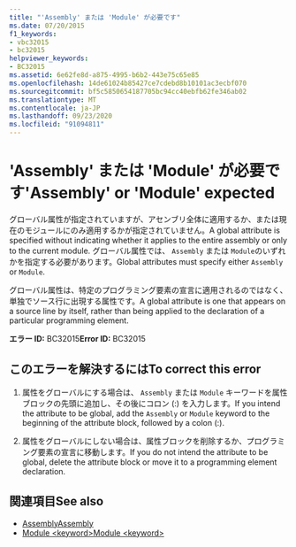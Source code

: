 ```yaml
---
title: "'Assembly' または 'Module' が必要です"
ms.date: 07/20/2015
f1_keywords:
- vbc32015
- bc32015
helpviewer_keywords:
- BC32015
ms.assetid: 6e62fe8d-a875-4995-b6b2-443e75c65e85
ms.openlocfilehash: 14de61024b85427ce7cdebd8b10101ac3ecbf070
ms.sourcegitcommit: bf5c5850654187705bc94cc40ebfb62fe346ab02
ms.translationtype: MT
ms.contentlocale: ja-JP
ms.lasthandoff: 09/23/2020
ms.locfileid: "91094811"
---
```

# <a name="assembly-or-module-expected"></a><span data-ttu-id="6ed41-102">'Assembly' または 'Module' が必要です</span><span class="sxs-lookup"><span data-stu-id="6ed41-102">'Assembly' or 'Module' expected</span></span>

<span data-ttu-id="6ed41-103">グローバル属性が指定されていますが、アセンブリ全体に適用するか、または現在のモジュールにのみ適用するかが指定されていません。</span><span class="sxs-lookup"><span data-stu-id="6ed41-103">A global attribute is specified without indicating whether it applies to the entire assembly or only to the current module.</span></span> <span data-ttu-id="6ed41-104">グローバル属性では、 `Assembly` または `Module`のいずれかを指定する必要があります。</span><span class="sxs-lookup"><span data-stu-id="6ed41-104">Global attributes must specify either `Assembly` or `Module`.</span></span>  
  
 <span data-ttu-id="6ed41-105">グローバル属性は、特定のプログラミング要素の宣言に適用されるのではなく、単独でソース行に出現する属性です。</span><span class="sxs-lookup"><span data-stu-id="6ed41-105">A global attribute is one that appears on a source line by itself, rather than being applied to the declaration of a particular programming element.</span></span>  
  
 <span data-ttu-id="6ed41-106">**エラー ID:** BC32015</span><span class="sxs-lookup"><span data-stu-id="6ed41-106">**Error ID:** BC32015</span></span>  
  
## <a name="to-correct-this-error"></a><span data-ttu-id="6ed41-107">このエラーを解決するには</span><span class="sxs-lookup"><span data-stu-id="6ed41-107">To correct this error</span></span>  
  
1. <span data-ttu-id="6ed41-108">属性をグローバルにする場合は、 `Assembly` または `Module` キーワードを属性ブロックの先頭に追加し、その後にコロン (:) を入力します。</span><span class="sxs-lookup"><span data-stu-id="6ed41-108">If you intend the attribute to be global, add the `Assembly` or `Module` keyword to the beginning of the attribute block, followed by a colon (:).</span></span>  
  
2. <span data-ttu-id="6ed41-109">属性をグローバルにしない場合は、属性ブロックを削除するか、プログラミング要素の宣言に移動します。</span><span class="sxs-lookup"><span data-stu-id="6ed41-109">If you do not intend the attribute to be global, delete the attribute block or move it to a programming element declaration.</span></span>  
  
## <a name="see-also"></a><span data-ttu-id="6ed41-110">関連項目</span><span class="sxs-lookup"><span data-stu-id="6ed41-110">See also</span></span>

- [<span data-ttu-id="6ed41-111">Assembly</span><span class="sxs-lookup"><span data-stu-id="6ed41-111">Assembly</span></span>](../language-reference/modifiers/assembly.md)
- [<span data-ttu-id="6ed41-112">Module \<keyword></span><span class="sxs-lookup"><span data-stu-id="6ed41-112">Module \<keyword></span></span>](../language-reference/modifiers/module-keyword.md)

